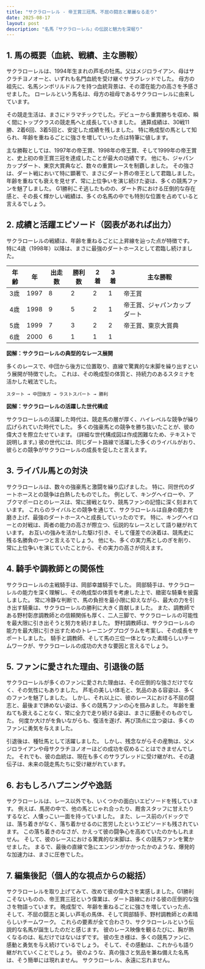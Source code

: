```yaml
---
title: "サクラローレル - 帝王賞三冠馬、不屈の闘志と華麗なる走り"
date: 2025-08-17
layout: post
description: "名馬『サクラローレル』の伝説と魅力を深堀り"
---
```


## 1. 馬の概要（血統、戦績、主な勝鞍）

サクラローレルは、1994年生まれの芦毛の牡馬。父はメジロライアン、母はサクラチヨノオーと、いずれも名門血統を受け継ぐサラブレッドでした。  母方の祖先に、名馬シンボリルドルフを持つ血統背景は、その潜在能力の高さを予感させました。  ローレルという馬名は、母方の祖母であるサクラローレルに由来しています。

その競走生活は、まさにドラマチックでした。デビューから重賞勝ちを収め、瞬く間にトップクラスの競走馬へと成長していきました。  通算成績は、30戦11勝、2着6回、3着5回と、安定した成績を残しました。  特に晩成型の馬として知られ、年齢を重ねるごとに強さを増していった点は特筆に値します。

主な勝鞍としては、1997年の帝王賞、1998年の帝王賞、そして1999年の帝王賞と、史上初の帝王賞三冠を達成したことが最大の功績です。  他にも、ジャパンカップダート、東京大賞典など、数々の重賞レースを制覇しました。  その強さは、ダート戦において特に顕著で、まさにダート界の帝王として君臨しました。  年齢を重ねても衰えを見せず、常に上位争いを演じ続けた姿は、多くの競馬ファンを魅了しました。  G1勝利こそ逃したものの、ダート界における圧倒的な存在感と、その長く輝かしい戦績は、多くの名馬の中でも特別な位置を占めていると言えるでしょう。


## 2. 成績と活躍エピソード（図表があれば出力）

サクラローレルの戦績は、年齢を重ねるごとに上昇線を辿った点が特徴です。  特に4歳（1998年）以降は、まさに最強のダートホースとして君臨し続けました。

| 年齢 | 年 | 出走数 | 勝利数 | 2着 | 3着 | 主な勝鞍 |
|---|---|---|---|---|---|---|
| 3歳 | 1997 | 8 | 2 | 2 | 1 | 帝王賞 |
| 4歳 | 1998 | 9 | 5 | 2 | 1 | 帝王賞、ジャパンカップダート |
| 5歳 | 1999 | 7 | 3 | 2 | 2 | 帝王賞、東京大賞典 |
| 6歳 | 2000 | 6 | 1 | 1 | 1 |  |


**図解：サクラローレルの典型的なレース展開**

多くのレースで、中団から後方に位置取り、直線で驚異的な末脚を繰り出すという展開が特徴でした。  これは、その晩成型の体質と、持続力のあるスタミナを活かした戦法でした。

```
スタート → 中団後方 → ラストスパート → 勝利
```

**図解：サクラローレルの活躍した世代構成**

サクラローレルの活躍した時代は、競走馬の層が厚く、ハイレベルな競争が繰り広げられていた時代でした。  多くの強豪馬との競争を勝ち抜いたことが、彼の偉大さを際立たせています。  (詳細な世代構成図は作成困難なため、テキストで説明します。)  彼の世代には、同じダート路線で活躍した多くのライバルがおり、彼らとの競争がサクラローレルの成長を促したと言えます。


## 3. ライバル馬との対決

サクラローレルは、数々の強豪馬と激闘を繰り広げました。  特に、同世代のダートホースとの競争は白熱したものでした。  例として、キングヘイローや、アブクマポーロとのレースは、常に接戦となり、競馬ファンの記憶に深く刻まれています。  これらのライバルとの競争を通じて、サクラローレルは自身の能力を磨き上げ、最強のダートホースへと成長していったのです。  特に、キングヘイローとの対戦は、両者の能力の高さが際立つ、伝説的なレースとして語り継がれています。  お互いの強みを活かした駆け引き、そして僅差での決着は、競馬史に残る名勝負の一つと言えるでしょう。  他にも、多くの実力馬としのぎを削り、常に上位争いを演じていたことから、その実力の高さが伺えます。


## 4. 騎手や調教師との関係性

サクラローレルの主戦騎手は、岡部幸雄騎手でした。  岡部騎手は、サクラローレルの能力を深く理解し、その晩成型の体質を考慮した上で、緻密な騎乗を披露しました。  常に冷静な判断で、馬の負担を最小限に抑えながら、最大の力を引き出す騎乗は、サクラローレルの勝利に大きく貢献しました。  また、調教師である野村彰彦調教師との信頼関係も厚く、二人三脚で、サクラローレルの可能性を最大限に引き出そうと努力を続けました。  野村調教師は、サクラローレルの能力を最大限に引き出すためのトレーニングプログラムを考案し、その成長をサポートしました。  騎手と調教師、そして馬の三位一体となった素晴らしいチームワークが、サクラローレルの成功の大きな要因と言えるでしょう。


## 5. ファンに愛された理由、引退後の話

サクラローレルが多くのファンに愛された理由は、その圧倒的な強さだけでなく、その気性にもありました。  芦毛の美しい体毛と、気品のある容姿は、多くのファンを魅了しました。  しかし、それ以上に、彼のレースにおける不屈の闘志と、最後まで諦めない姿は、多くの競馬ファンの心を掴みました。  年齢を重ねても衰えることなく、常に全力で走り続ける姿は、まさに感動そのものでした。  何度か大けがを負いながらも、復活を遂げ、再び頂点に立つ姿は、多くのファンに勇気を与えました。

引退後は、種牡馬として活躍しました。  しかし、残念ながらその産駒は、父メジロライアンや母サクラチヨノオーほどの成功を収めることはできませんでした。  それでも、彼の血統は、現在も多くのサラブレッドに受け継がれ、その遺伝子は、未来の競走馬たちに受け継がれています。


## 6. おもしろハプニングや逸話

サクラローレルは、レース以外でも、いくつかの面白いエピソードを残しています。  例えば、馬房の中で、他の馬とじゃれ合ったり、厩舎スタッフに甘えたりするなど、人懐っこい一面を持っていました。  また、レース前のパドックでは、落ち着きがなく、落ち着かせるのに苦労したというエピソードも残されています。  この落ち着きのなさが、かえって彼の闘争心を高めていたのかもしれません。  そして、彼のレースにおける驚異的な末脚は、多くの競馬ファンを驚かせました。  まるで、最後の直線で急にエンジンがかかったかのような、爆発的な加速力は、まさに圧巻でした。


## 7. 編集後記（個人的な視点からの総括）

サクラローレルを取り上げてみて、改めて彼の偉大さを実感しました。G1勝利こそないものの、帝王賞三冠という偉業は、ダート路線における彼の圧倒的な強さを物語っています。  晩成型で、年齢を重ねるごとに強さを増していった点、そして、不屈の闘志と美しい芦毛の馬体、そして岡部騎手、野村調教師との素晴らしいチームワーク。  これらの要素が全て合わさり、サクラローレルという伝説的な名馬が誕生したのだと感じます。  彼のレース映像を観るたびに、胸が熱くなるのは、私だけではないはずです。  彼の生き様は、多くの競馬ファンに、感動と勇気を与え続けているでしょう。  そして、その感動は、これからも語り継がれていくことでしょう。  彼のような、真の強さと気品を兼ね備えた名馬は、そう簡単には現れません。  サクラローレル、永遠に忘れません。
